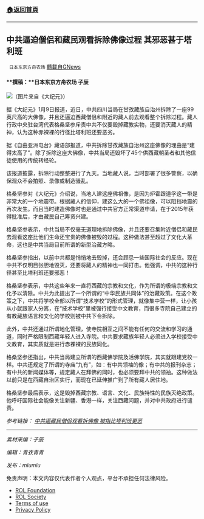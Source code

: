 ###  [:house:返回首頁](https://github.com/ourhimalayas/txt)
---


## 中共逼迫僧侣和藏民观看拆除佛像过程 其邪恶甚于塔利班
` 日本东京方舟农场` [轉載自GNews](https://gnews.org/zh-hans/1839950/)

#### **撰稿：**日本东京方舟农场 子辰

![](https://assets.gnews.org/wp-content/uploads/2022/01/0968EC5E-AF3F-4BDC-BCB1-6EDE98C0F34B.jpeg)（图片来自《大纪元》）

据《大纪元》1月9日报道，近日，中共四川当局在甘孜藏族自治州拆除了一座99英尺高的大佛像，并且还逼迫西藏僧侣和附近的藏人前去观看整个拆除过程。藏人行政中央驻台湾代表格桑坚参斥责中共不仅要毁掉藏教实物，还要消灭藏人的精神，认为这种赤裸裸的行径比塔利班还要恶劣。

据《自由亚洲电台》藏语部报道，中共拆除甘孜藏族自治州这座佛像的理由是“建得太高了”。除了拆除这座大佛像，中共当局还毁坏了45个供西藏朝圣者和其他信徒使用的传统转经轮。

该报道披露，拆除行动整整进行了九天。当地藏人说，当时部署了很多警察，以确保观众不会拍照、录像或制造骚乱。

格桑坚参对《大纪元》介绍说，当地人建这座佛祖像，是因为炉霍跟道孚这一带是非常大的一个地震带。根据藏人的信仰，建这么大的一个佛祖像，可以阻挡地震的再次发生。而且当时建造佛像时也是通过中共官方正常渠道申请，在于2015年获得批准后，才由藏民自己筹资兴建。

格桑坚参表示，中共当局不仅毫无道理地拆除佛像，并且还要召集附近僧侣和藏民去观看这座比他们生命还宝贵的佛像被毁的过程。这种做法甚至超过了文化大革命，这也是中共当局目前所谓的新型治藏方略。

格桑坚参指出，以前中共都是悄悄地去毁掉，还会顾忌一些国际社会的反应。现在中共不仅明目张胆地毁灭，还要将藏人的精神也一同打击。他强调，中共的这种行径甚至比塔利班还要邪恶！

格桑坚参表示，中共这些年来一直将西藏的宗教和文化，作为所谓的极端宗教和文化予以清除。中共为此提出了一个所谓的“中华民族共同体”的治藏政策。在这个政策之下，中共将学校全部以所谓“技术学校”的形式管理，就像集中营一样，让小孩从小就跟家人分离，在“技术学校”里被强行接受中文教育，而很多寺院自己建立的有教藏族语言和文化的学校则被中共下令拆除。

此外，中共还通过所谓地化管理，使寺院相互之间不能有任何的交流和学习的通道，同时严格限制西藏年轻人进入寺院。中共要求藏族年轻人必须进入学校接受中文教育，其实质就是进行赤裸裸的民族同化。

格桑坚参还指出，中共当局建立所谓的西藏佛学院及活佛学院，其实就跟建党校一样。中共还规定了所谓的寺庙“九有”，如：有中共领袖的像；有中共的报刊杂志；有中共的新闻媒体等，规定藏人在拜佛的同时，也必须要拜中共的领袖。这种做法以前只是在西藏自治区实行，而现在已延伸推广到了所有藏人居住地。

格桑坚参最后表示，这是毁掉西藏宗教、语言、文化、民族特性的民族灭绝政策。他呼吁国际社会能像关注新疆、香港一样，关注西藏问题，并对中共政府进行谴责。

*参考链接： [中共逼藏民僧侣观看拆佛像 被指比塔利班更恶](https://www.epochtimes.com/gb/22/1/8/n13490309.htm)*

* * *

*素材采编：子辰*

*编辑：青衣青青*

*发布：miumiu*

 

免责声明：本文内容仅代表作者个人观点，平台不承担任何法律风险。

- [ROL Foundation](https://rolfoundation.org/)
- [ROL Society](https://rolsociety.org/)
- [Terms of use](https://gnews.org/terms-of-use-3/)
- [Privacy Policy](https://gnews.org/privacy-policy/)
